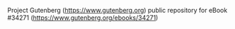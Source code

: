 Project Gutenberg (https://www.gutenberg.org) public repository for eBook #34271 (https://www.gutenberg.org/ebooks/34271)
